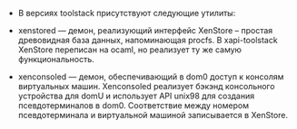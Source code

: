 * В версиях toolstack присутствуют следующие утилиты:
 
* xenstored — демон, реализующий интерфейс XenStore – простая древовидная база данных, напоминающая procfs. В xapi-toolstack XenStore переписан на ocaml, но реализует ту же самую функциональность.

* xenconsoled — демон, обеспечивающий в dom0 доступ к консолям виртуальных машин. Xenconsoled реализует бэкэнд консольного устройства для domU и использует API unix98 для создания псевдотерминалов в dom0. Соответствие между номером псевдотерминала и виртуальной машиной записывается в XenStore.